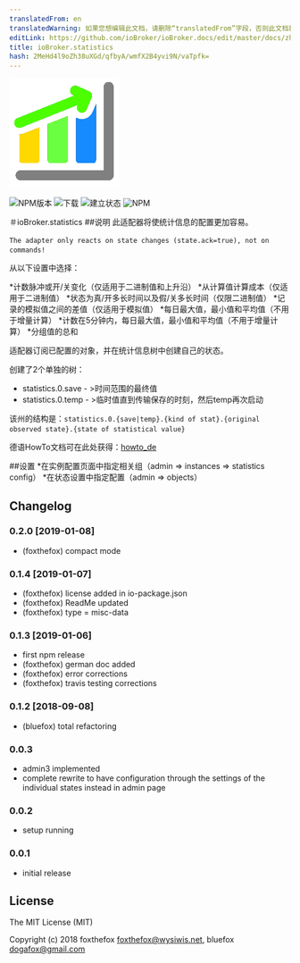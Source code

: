 ```yaml
---
translatedFrom: en
translatedWarning: 如果您想编辑此文档，请删除“translatedFrom”字段，否则此文档将再次自动翻译
editLink: https://github.com/ioBroker/ioBroker.docs/edit/master/docs/zh-cn/adapterref/iobroker.statistics/README.md
title: ioBroker.statistics
hash: 2MeHd4l9oZh38uXGd/qfbyA/wmfX2B4yvi9N/vaTpfk=
---
```

![商标](../../../en/adapterref/iobroker.statistics/admin/statistics.png)

![NPM版本](http://img.shields.io/npm/v/iobroker.statistics.svg)
![下载](https://img.shields.io/npm/dm/iobroker.statistics.svg)
![建立状态](https://travis-ci.org/foxthefox/ioBroker.statistics.svg?branch=master)
![NPM](https://nodei.co/npm/iobroker.statistics.png?downloads=true)

＃ioBroker.statistics
##说明
此适配器将使统计信息的配置更加容易。

`The adapter only reacts on state changes (state.ack=true), not on commands!`

从以下设置中选择：

*计数脉冲或开/关变化（仅适用于二进制值和上升沿）
*从计算值计算成本（仅适用于二进制值）
*状态为真/开多长时间以及假/关多长时间（仅限二进制值）
*记录的模拟值之间的差值（仅适用于模拟值）
*每日最大值，最小值和平均值（不用于增量计算）
*计数在5分钟内，每日最大值，最小值和平均值（不用于增量计算）
*分组值的总和

适配器订阅已配置的对象，并在统计信息树中创建自己的状态。

创建了2个单独的树：

* statistics.0.save  - >时间范围的最终值
* statistics.0.temp  - >临时值直到传输保存的时刻，然后temp再次启动

该州的结构是：`statistics.0.{save|temp}.{kind of stat}.{original observed state}.{state of statistical value}`

德语HowTo文档可在此处获得：[howto_de](./doc/howto_de.md)

##设置
*在实例配置页面中指定相关组（admin => instances => statistics config）
*在状态设置中指定配置（admin => objects）

## Changelog
### 0.2.0 [2019-01-08]
* (foxthefox) compact mode

### 0.1.4 [2019-01-07]
* (foxthefox) license added in io-package.json
* (foxthefox) ReadMe updated
* (foxthefox) type = misc-data

### 0.1.3 [2019-01-06]
* first npm release
* (foxthefox) german doc added
* (foxthefox) error corrections
* (foxthefox) travis testing corrections

### 0.1.2 [2018-09-08]
* (bluefox) total refactoring

### 0.0.3
* admin3 implemented
* complete rewrite to have configuration through the settings of the individual states instead in admin page

### 0.0.2
* setup running

### 0.0.1
* initial release

## License

The MIT License (MIT)

Copyright (c) 2018 foxthefox <foxthefox@wysiwis.net>,
                   bluefox <dogafox@gmail.com>